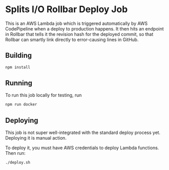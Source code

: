 # Splits I/O Rollbar Deploy Job
This is an AWS Lambda job which is triggered automatically by AWS CodePipeline when a deploy to production happens. It
then hits an endpoint in Rollbar that tells it the revision hash for the deployed commit, so that Rollbar can smartly
link directly to error-causing lines in GitHub.

## Building
```sh
npm install
```

## Running
To run this job locally for testing, run
```sh
npm run docker
```

## Deploying
This job is not super well-integrated with the standard deploy process yet. Deploying it is manual action.

To deploy it, you must have AWS credentials to deploy Lambda functions. Then run:
```sh
./deploy.sh
```
